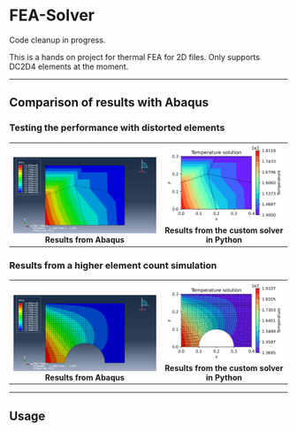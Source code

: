 # FEA-Solver

Code cleanup in progress.

This is a hands on project for thermal FEA for 2D files. Only supports DC2D4 elements at the moment.

---

## Comparison of results with Abaqus

### Testing the performance with distorted elements
<table>
  <tr>
    <td align="center" valign="bottom">
      <img src="Images/distort_abaq.png" width="450"><br>
      <b>Results from Abaqus</b>
    </td>
    <td align="center">
      <img src="Images/distort_py.png" width="370"><br>
      <b>Results from the custom solver in Python</b>
    </td>
  </tr>
</table>


### Results from a higher element count simulation
<table>
  <tr>
    <td align="center" valign="bottom">
      <img src="Images/notched_abaq.png" width="450"><br>
      <b>Results from Abaqus</b>
    </td>
    <td align="center">
      <img src="Images/notched_py.png" width="370"><br>
      <b>Results from the custom solver in Python</b>
    </td>
  </tr>
</table>

---

## Usage

